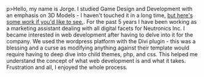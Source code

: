p>Hello, my name is Jorge. I studied Game Design and Development with an emphasis on 3D Models - I haven't touched it in a long time,<span class="link"> <a                  href="https://www.deviantart.com/sulfonicxeno/gallery/">but here's some work if you'd like to see.</a></span>. For the past 5 years I have been working as a marketing assistant dealing with all digital facets for Neutronics Inc. I became interested in
web development after having to delve into it for the company. We used the wordpress platform with the Divi plugin - this was a blessing and a curse as modifying anything against their template would require having to deep dive into child themes, php, and css. This helped me understand the concept of what web development is and what it takes. Frustration and all, I enjoyed the whole process.</p>